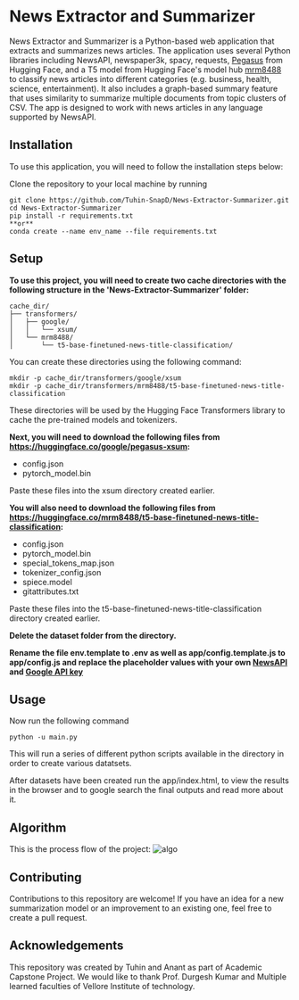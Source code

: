 # News Extractor and Summarizer
News Extractor and Summarizer is a Python-based web application that extracts and summarizes news articles. The application uses several Python libraries including NewsAPI, newspaper3k, spacy, requests, [Pegasus](https://huggingface.co/google/pegasus-xsum) from Hugging Face, and a T5 model from Hugging Face's model hub [mrm8488](https://huggingface.co/mrm8488/t5-base-finetuned-news-titles-classification) to classify news articles into different categories (e.g. business, health, science, entertainment). It also includes a graph-based summary feature that uses similarity to summarize multiple documents from topic clusters of CSV. The app is designed to work with news articles in any language supported by NewsAPI.

## Installation
To use this application, you will need to follow the installation steps below:

Clone the repository to your local machine by running 
```
git clone https://github.com/Tuhin-SnapD/News-Extractor-Summarizer.git
cd News-Extractor-Summarizer
pip install -r requirements.txt 
**or** 
conda create --name env_name --file requirements.txt
```
## Setup
**To use this project, you will need to create two cache directories with the following structure in the 'News-Extractor-Summarizer' folder:**
```
cache_dir/
├── transformers/
│   ├── google/
│   │   └── xsum/
│   └── mrm8488/
│       └── t5-base-finetuned-news-title-classification/

```
You can create these directories using the following command:
```
mkdir -p cache_dir/transformers/google/xsum
mkdir -p cache_dir/transformers/mrm8488/t5-base-finetuned-news-title-classification
```
These directories will be used by the Hugging Face Transformers library to cache the pre-trained models and tokenizers.

**Next, you will need to download the following files from https://huggingface.co/google/pegasus-xsum:**

- config.json
- pytorch_model.bin

Paste these files into the xsum directory created earlier.

**You will also need to download the following files from https://huggingface.co/mrm8488/t5-base-finetuned-news-title-classification:**

- config.json
- pytorch_model.bin
- special_tokens_map.json
- tokenizer_config.json
- spiece.model
- gitattributes.txt

Paste these files into the t5-base-finetuned-news-title-classification directory created earlier.

**Delete the dataset folder from the directory.**

**Rename the file env.template to .env as well as app/config.template.js to app/config.js and replace the placeholder values with your own [NewsAPI](https://newsapi.org/) and [Google API key](https://console.developers.google.com/)**


## Usage
Now run the following command

```
python -u main.py 
```

This will run a series of different python scripts available in the directory in order to create various datatsets.

After datasets have been created run the app/index.html, to view the results in the browser and to google search the final outputs and read more about it.

## Algorithm
This is the process flow of the project:
![algo](https://drive.google.com/file/d/1alwE2wnzn2nE_kGtFVFOSSJc9HWuc6ac/preview)

## Contributing
Contributions to this repository are welcome! If you have an idea for a new summarization model or an improvement to an existing one, feel free to create a pull request.

## Acknowledgements
This repository was created by Tuhin and Anant as part of Academic Capstone Project. We would like to thank Prof. Durgesh Kumar and Multiple learned faculties of Vellore Institute of technology.
